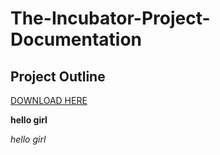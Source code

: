 # The-Incubator-Project-Documentation
## Project Outline

[DOWNLOAD HERE](https://www.google.com/search?q=HII&oq=HII&gs_lcrp=EgZjaHJvbWUyDwgAEEUYORiDARixAxiABDINCAEQABixAxjJAxiABDIHCAIQABiABDINCAMQLhiDARixAxiABDIHCAQQABiABDIKCAUQABixAxiABDIHCAYQABiABDIHCAcQLhiABDIHCAgQABiABDINCAkQABiSAxiABBiKBdIBCDEwOTdqMGo3qAIIsAIB&sourceid=chrome&ie=UTF-8)

**hello girl**

*hello girl*
